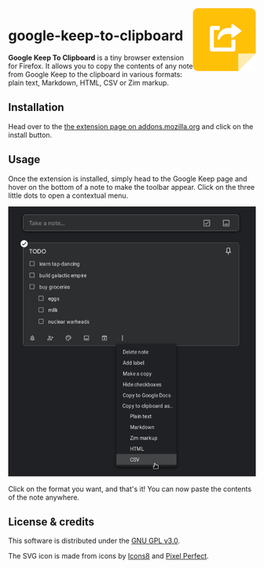 <img align="right" src="https://raw.githubusercontent.com/cheap-glitch/google-keep-to-clipboard/master/docs/icon.png" alt="Google Keep To Clipboard logo">

# google-keep-to-clipboard

**Google Keep To Clipboard** is a tiny browser extension for Firefox. It allows
you to copy the contents of any note from Google Keep to the clipboard in
various formats: plain text, Markdown, HTML, CSV or Zim markup.

## Installation

Head over to the [the extension page on addons.mozilla.org](https://addons.mozilla.org/en-US/firefox/addon/google-keep-to-clipboard)
and click on the install button.

## Usage

Once the extension is installed, simply head to the Google Keep page and hover
on the bottom of a note to make the toolbar appear. Click on the three little
dots to open a contextual menu.

![Demo screenshot](https://raw.githubusercontent.com/cheap-glitch/google-keep-to-clipboard/master/docs/screenshot-dark.png)

Click on the format you want, and that's it! You can now paste the contents of
the note anywhere.

## License & credits
This software is distributed under the [GNU GPL v3.0](https://spdx.org/licenses/GPL-3.0.html).

The SVG icon is made from icons by [Icons8](https://icons8.com/icons) and [Pixel Perfect](https://www.flaticon.com/authors/pixel-perfect).
